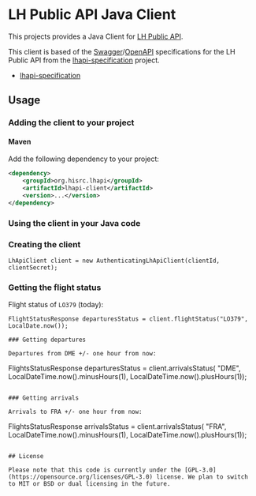 # LH Public API Java Client

This projects provides a Java Client for [LH Public API](https://developer.lufthansa.com/docs).

This client is based of the [Swagger](http://swagger.io/specification/)/[OpenAPI](https://github.com/OAI/OpenAPI-Specification) specifications for the LH Public API from the [lhapi-specification](https://github.com/highsource/lhapi-specification) project.

* [lhapi-specification](https://github.com/highsource/lhapi-specification/blob/master/lhapi-specification.yaml)

## Usage

### Adding the client to your project

#### Maven

Add the following dependency to your project:

```xml
<dependency>
	<groupId>org.hisrc.lhapi</groupId>
	<artifactId>lhapi-client</artifactId>
	<version>...</version>
</dependency>
```

### Using the client in your Java code

### Creating the client

```
LhApiClient client = new AuthenticatingLhApiClient(clientId, clientSecret);
```

### Getting the flight status

Flight status of `LO379` (today):

```
FlightStatusResponse departuresStatus = client.flightStatus("LO379", LocalDate.now());

### Getting departures

Departures from DME +/- one hour from now:

```
FlightsStatusResponse departuresStatus = client.arrivalsStatus(
	"DME",
	LocalDateTime.now().minusHours(1),
	LocalDateTime.now().plusHours(1));
```

### Getting arrivals

Arrivals to FRA +/- one hour from now:

```
FlightsStatusResponse arrivalsStatus = client.arrivalsStatus(
	"FRA",
	LocalDateTime.now().minusHours(1),
	LocalDateTime.now().plusHours(1));
```

## License

Please note that this code is currently under the [GPL-3.0](https://opensource.org/licenses/GPL-3.0) license. We plan to switch to MIT or BSD or dual licensing in the future.